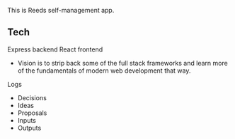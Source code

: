 This is Reeds self-management app. 

## Tech
Express backend
React frontend

- Vision is to strip back some of the full stack frameworks and learn more of the fundamentals of modern web development that way.

Logs
- Decisions
- Ideas
- Proposals
- Inputs
- Outputs